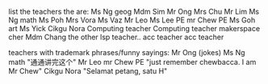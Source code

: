 list the teachers the are:
Ms Ng geog
Mdm Sim
Mr Ong
Mrs Chu
Mr Lim
Ms Ng math
Ms Poh
Mrs Vora
Ms Vaz
Mr Leo
Ms Lee  PE
mr Chew PE
Ms Goh art
Ms Yick
Cikgu Nora
Computing teacher 
Computing teacher
makerspace cher
Mdm Chang
the other lsp teacher..
acc teacher
acc teacher 

teachers with trademark phrases/funny sayings:
Mr Ong (jokes)
Ms Ng math "通通讲完这个"
Mr Leo
mr Chew PE "just remember chewbacca. I am Mr Chew"
Cikgu Nora  "Selamat petang, satu H"
